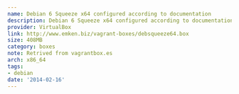 ```yaml
---
name: Debian 6 Squeeze x64 configured according to documentation
description: Debian 6 Squeeze x64 configured according to documentation
provider: VirtualBox
link: http://www.emken.biz/vagrant-boxes/debsqueeze64.box
size: 408MB
category: boxes
note: Retrived from vagrantbox.es
arch: x86_64
tags:
- debian
date: '2014-02-16'
---
```

